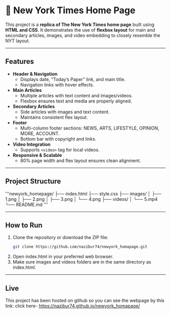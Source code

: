 # 📰 New York Times Home Page 

This project is a **replica of The New York Times home page** built using **HTML and CSS**. It demonstrates the use of **flexbox layout** for main and secondary articles, images, and video embedding to closely resemble the NYT layout.

---

## Features

- **Header & Navigation**
  - Displays date, “Today’s Paper” link, and main title.
  - Navigation links with hover effects.
- **Main Articles**
  - Multiple articles with text content and images/videos.
  - Flexbox ensures text and media are properly aligned.
- **Secondary Articles**
  - Side articles with images and text content.
  - Maintains consistent flex layout.
- **Footer**
  - Multi-column footer sections: NEWS, ARTS, LIFESTYLE, OPINION, MORE, ACCOUNT.
  - Bottom bar with copyright and links.
- **Video Integration**
  - Supports `<video>` tag for local videos.
- **Responsive & Scalable**
  - 80% page width and flex layout ensures clean alignment.

---

## Project Structure

'''newyork_homepage/
├── index.html
├── style.css
├── images/
│   ├── 1.png
│   ├── 2.png
│   ├── 3.png
│   └── 4.png
├── videos/
│   └── 5.mp4
└── README.md '''

---

## How to Run

1. Clone the repository or download the ZIP file:
   ```bash
   git clone https://github.com/nazibur74/newyork_homapage.git
2. Open index.html in your preferred web browser.
3. Make sure images and videos folders are in the same directory as index.html.

---

## Live 

This project has been hosted on github so you can see the webpage by this link:
click here- https://nazibur74.github.io/newyork_homapage/
